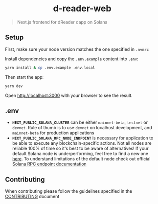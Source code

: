 <h1 align="center">d-reader-web</h1>

> Next.js frontend for dReader dapp on Solana

## Setup

First, make sure your node version matches the one specified in `.nvmrc`

Install dependencies and copy the `.env.example` content into `.env`:

```bash
yarn install & cp .env.example .env.local
```

Then start the app:

```bash
yarn dev
```

Open [http://localhost:3000](http://localhost:3000) with your browser to see the result.

## .env

- **`NEXT_PUBLIC_SOLANA_CLUSTER`** can be either `mainnet-beta`, `testnet` or `devnet`. Rule of thumb is to use `devnet` on localhost development, and `mainnet-beta` for production applications
- **`NEXT_PUBLIC_SOLANA_RPC_NODE_ENDPOINT`** is necessary for application to be able to execute any blockchain-specific actions. Not all nodes are reliable 100% of time so it's best to be aware of alternatives! If your default Solana node is underperforming, feel free to find a new one [here](https://www.allthatnode.com/solana.dsrv). To understand limitations of the default node check out official [Solana RPC endpoint documentation](https://docs.solana.com/cluster/rpc-endpoints)

## Contributing

When contributing please follow the guidelines specified in the [CONTRIBUTING](./CONTRIBUTING.md) document
